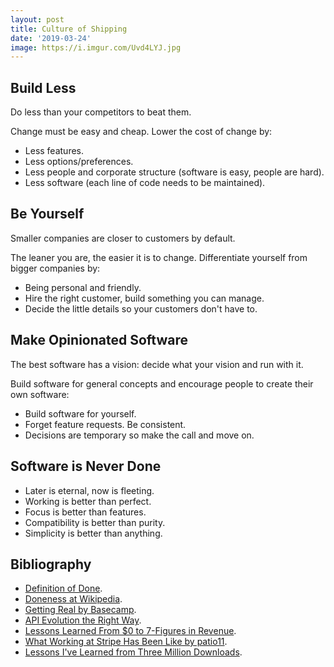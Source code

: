 ```yaml
---
layout: post
title: Culture of Shipping
date: '2019-03-24'
image: https://i.imgur.com/Uvd4LYJ.jpg
---
```


## Build Less

Do less than your competitors to beat them.

Change must be easy and cheap. Lower the cost of change by:

* Less features.
* Less options/preferences.
* Less people and corporate structure (software is easy, people are hard).
* Less software (each line of code needs to be maintained).

## Be Yourself

Smaller companies are closer to customers by default.

The leaner you are, the easier it is to change. Differentiate yourself from bigger companies by:

* Being personal and friendly.
* Hire the right customer, build something you can manage.
* Decide the little details so your customers don't have to.

## Make Opinionated Software

The best software has a vision: decide what your vision and run with it.

Build software for general concepts and encourage people to create their own software:

* Build software for yourself.
* Forget feature requests. Be consistent.
* Decisions are temporary so make the call and move on.

## Software is Never Done

* Later is eternal, now is fleeting.
* Working is better than perfect.
* Focus is better than features.
* Compatibility is better than purity.
* Simplicity is better than anything.

## Bibliography

* [Definition of Done](https://github.com/dwyl/definition-of-done).
* [Doneness at Wikipedia](https://en.wikipedia.org/wiki/Doneness).
* [Getting Real by Basecamp](https://basecamp.com/books/getting-real).
* [API Evolution the Right Way](https://emptysqua.re/blog/api-evolution-the-right-way/).
* [Lessons Learned From $0 to 7-Figures in Revenue](https://kinsta.com/blog/bootstrapping-startup/).
* [What Working at Stripe Has Been Like by patio11](https://news.ycombinator.com/item?id=19422833).
* [Lessons I've Learned from Three Million Downloads](http://jordansmith.io/lessons-ive-learned-from-three-million-downloads/).

